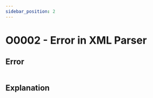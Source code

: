 ```yaml
---
sidebar_position: 2
---
```


# O0002 - Error in XML Parser

## Error

```erlang
```

## Explanation
